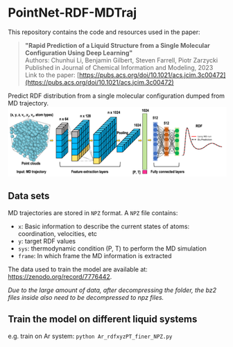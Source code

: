 # PointNet-RDF-MDTraj
This repository contains the code and resources used in the paper:
> **"Rapid Prediction of a Liquid Structure from a Single Molecular Configuration Using Deep Learning"**  
> Authors: Chunhui Li, Benjamin Gilbert, Steven Farrell, Piotr Zarzycki 
> Published in Journal of Chemical Information and Modeling, 2023 
> Link to the paper: [https://pubs.acs.org/doi/10.1021/acs.jcim.3c00472](https://pubs.acs.org/doi/10.1021/acs.jcim.3c00472)

Predict RDF distribution from a single molecular configuration dumped from MD trajectory.
![RDF Prediction Example](figures/PointNet_MD_schematic.png)

## Data sets 
MD trajectories are stored in `NPZ` format. A `NPZ` file contains: 
- `x`: Basic information to describe the current states of atoms: coordination, velocities, etc  
- `y`: target RDF values
- `sys`: thermodynamic condition (P, T) to perform the MD simulation
- `frame`: In which frame the MD information is extracted

The data used to train the model are available at: https://zenodo.org/record/7776442. 

*Due to the large amount of data, after decompressing the folder, the bz2 files inside also need to be decompressed to npz files.*

## Train the model on different liquid systems  
e.g. train on Ar system: `python Ar_rdfxyzPT_finer_NPZ.py`

